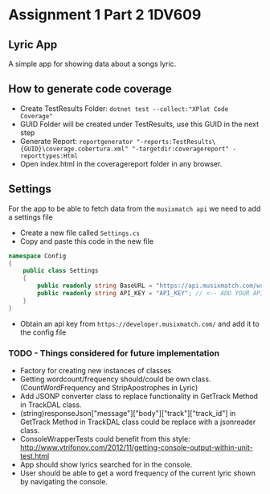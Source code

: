 # Assignment 1 Part 2 1DV609

## Lyric App

A simple app for showing data about a songs lyric.

## How to generate code coverage

- Create TestResults Folder: `dotnet test --collect:"XPlat Code Coverage"`
- GUID Folder will be created under TestResults, use this GUID in the next step
- Generate Report:
  `reportgenerator "-reports:TestResults\{GUID}\coverage.cobertura.xml" "-targetdir:coveragereport" -reporttypes:Html`
- Open index.html in the coveragereport folder in any browser.

## Settings

For the app to be able to fetch data from the `musixmatch api` we need to add a settings file

- Create a new file called `Settings.cs`
- Copy and paste this code in the new file

```csharp
namespace Config
{
    public class Settings
    {
        public readonly string BaseURL = "https://api.musixmatch.com/ws/1.1/";
        public readonly string API_KEY = "API_KEY"; // <-- ADD YOUR API
    }
}
```

- Obtain an api key from `https://developer.musixmatch.com/` and add it to the config file

### TODO - Things considered for future implementation

- Factory for creating new instances of classes
- Getting wordcount/frequency should/could be own class. (CountWordFrequency and StripApostrophes in Lyric)
- Add JSONP converter class to replace functionality in GetTrack Method in TrackDAL class.
- (string)responseJson["message"]["body"]["track"]["track_id"] in GetTrack Method in TrackDAL class could be replace with a jsonreader class.
- ConsoleWrapperTests could benefit from this style: <http://www.vtrifonov.com/2012/11/getting-console-output-within-unit-test.html>
- App should show lyrics searched for in the console.
- User should be able to get a word frequency of the current lyric shown by navigating the console.
